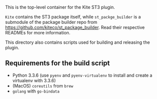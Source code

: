 This is the top-level container for the Kite ST3 plugin.

`Kite` contains the ST3 package itself, while `st_packge_builder` is a submodule of the package builder repo from https://github.com/kiteco/st_package_builder. Read their respective READMEs for more information.

This directory also contains scripts used for building and releasing the plugin.

## Requirements for the build script

- Python 3.3.6 (use `pyenv` and `pyenv-virtualenv` to install and create a virtualenv with 3.3.6)
- (MacOS) `coreutils` from `brew`
- `golang` with `go-bindata`

